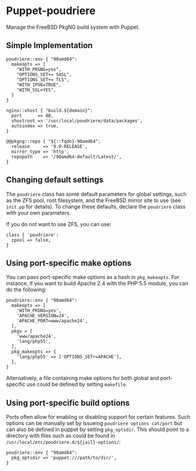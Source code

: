 # Puppet-poudriere

Manage the FreeBSD PkgNG build system with Puppet.

## Simple Implementation

    poudriere::env { "90amd64":
      makeopts => [
        "WITH_PKGNG=yes",
        "OPTIONS_SET+= SASL",
        "OPTIONS_SET+= TLS",
        "WITH_IPV6=TRUE",
        "WITH_SSL=YES",
      ]
    }

    nginx::vhost { "build.${domain}":
      port      => 80,
      vhostroot => '/usr/local/poudriere/data/packages',
      autoindex => true,
    }

    @@pkgng::repo { "${::fqdn}-90amd64":
      release     => '9.0-RELEASE',
      mirror_type => 'http',
      repopath    => '/90amd64-default/Latest/',
    }

## Changing default settings

The `poudriere` class has some default parameters for global settings, such as the ZFS pool, root filesystem, and the FreeBSD mirror site to use (see `init.pp` for details). To change these defaults, declare the `poudriere` class with your own parameters.

If you do not want to use ZFS, you can use:

    class { 'poudriere':
      zpool => false,
    }

## Using port-specific make options

You can pass port-specific make options as a hash in `pkg_makeopts`. For instance, if you want to build Apache 2.4 with the PHP 5.5 module, you can do the following:

    poudriere::env { "90amd64":
      makeopts => [
        'WITH_PKGNG=yes',
        'APACHE_VERSION=24',
        'APACHE_PORT=www/apache24',
      ],
      pkgs = [
        'www/apache24',
        'lang/php55',
      ],
      pkg_makeopts => {
        'lang/php55' => ['OPTIONS_SET+=APACHE'],
      },
    }

Alternatively, a file containing make options for both global and port-specific use could be defined by setting `makefile`.

## Using port-specific build options

Ports often allow for enabling or disabling support for certain features. Such options can be manually set by issueing `poudriere options cat/port` but can also be defined in puppet by setting `pkg_optsdir`. This should point to a directory with files such as could be found in `/usr/local/etc/poudriere.d/${jail}-options/`:

    poudriere::env { "90amd64":
      pkg_optsdir => 'puppet:///path/to/dir/',
    }

